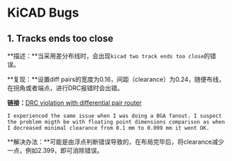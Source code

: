 # KiCAD Bugs

## 1. Tracks ends too close

**描述：**当采用差分布线时，会出现`kicad two track ends too close`的错误。

**复现：**设置diff pairs的宽度为0.16，间距（clearance）为0.24，随便布线，在拐角或者端点，进行DRC报错时会出错。

**链接：**[DRC violation with differential pair router](https://bugs.launchpad.net/kicad/+bug/1533551)

```note
I experienced the same issue when I was doing a BGA fanout. I suspect the problem migth be with floating point dimensions comparison as when I decreased minimal clearance from 0.1 mm to 0.099 mm it went OK.
```

**解决办法：**可能是由浮点判断错误导致的，在布局完毕后，将clearance减少一点，例如2.399，即可消除错误。
